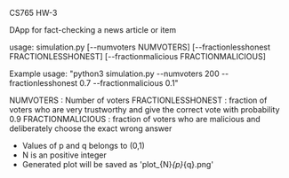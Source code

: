 CS765 HW-3

DApp for fact-checking a news article or item

usage: simulation.py [--numvoters NUMVOTERS] [--fractionlesshonest FRACTIONLESSHONEST] [--fractionmalicious FRACTIONMALICIOUS]

Example usage: "python3 simulation.py --numvoters 200 --fractionlesshonest 0.7 --fractionmalicious 0.1" 

NUMVOTERS : Number of voters
FRACTIONLESSHONEST : fraction of voters who are very trustworthy and give the correct vote with probability 0.9 
FRACTIONMALICIOUS : fraction of voters who are malicious and deliberately choose the exact wrong answer

- Values of p and q belongs to (0,1) 
- N is an positive integer
- Generated plot will be saved as 'plot_{N}_{p}_{q}.png'
